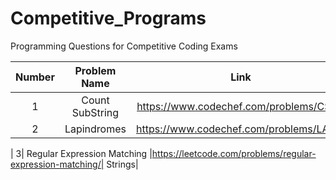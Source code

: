 # Competitive_Programs
Programming Questions for Competitive Coding Exams

| Number | Problem Name | Link |Topic |
| :---: | :---: | :---: | :---: |
| 1| Count SubString | https://www.codechef.com/problems/CSUB | Strings |
| 2| Lapindromes |https://www.codechef.com/problems/LAPIN| Strings|


| 3| Regular Expression Matching |https://leetcode.com/problems/regular-expression-matching/| Strings|
